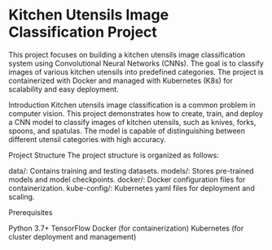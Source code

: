 # Kitchen Utensils Image Classification Project

This project focuses on building a kitchen utensils image classification system using Convolutional Neural Networks (CNNs). The goal is to classify images of various kitchen utensils into predefined categories. The project is containerized with Docker and managed with Kubernetes (K8s) for scalability and easy deployment.

Introduction
Kitchen utensils image classification is a common problem in computer vision. This project demonstrates how to create, train, and deploy a CNN model to classify images of kitchen utensils, such as knives, forks, spoons, and spatulas. The model is capable of distinguishing between different utensil categories with high accuracy.

Project Structure
The project structure is organized as follows:

data/: Contains training and testing datasets.
models/: Stores pre-trained models and model checkpoints.
docker/: Docker configuration files for containerization.
kube-config/: Kubernetes yaml files for deployment and scaling.

Prerequisites

Python 3.7+
TensorFlow
Docker (for containerization)
Kubernetes (for cluster deployment and management)
